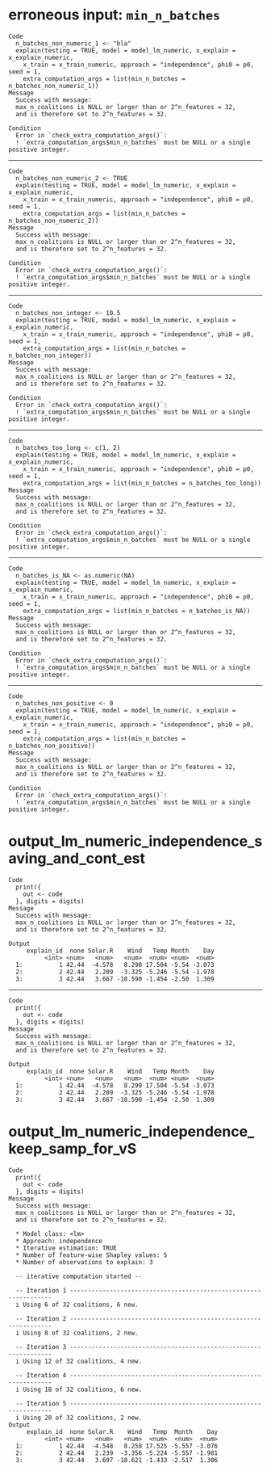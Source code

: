 # erroneous input: `min_n_batches`

    Code
      n_batches_non_numeric_1 <- "bla"
      explain(testing = TRUE, model = model_lm_numeric, x_explain = x_explain_numeric,
        x_train = x_train_numeric, approach = "independence", phi0 = p0, seed = 1,
        extra_computation_args = list(min_n_batches = n_batches_non_numeric_1))
    Message
      Success with message:
      max_n_coalitions is NULL or larger than or 2^n_features = 32, 
      and is therefore set to 2^n_features = 32.
      
    Condition
      Error in `check_extra_computation_args()`:
      ! `extra_computation_args$min_n_batches` must be NULL or a single positive integer.

---

    Code
      n_batches_non_numeric_2 <- TRUE
      explain(testing = TRUE, model = model_lm_numeric, x_explain = x_explain_numeric,
        x_train = x_train_numeric, approach = "independence", phi0 = p0, seed = 1,
        extra_computation_args = list(min_n_batches = n_batches_non_numeric_2))
    Message
      Success with message:
      max_n_coalitions is NULL or larger than or 2^n_features = 32, 
      and is therefore set to 2^n_features = 32.
      
    Condition
      Error in `check_extra_computation_args()`:
      ! `extra_computation_args$min_n_batches` must be NULL or a single positive integer.

---

    Code
      n_batches_non_integer <- 10.5
      explain(testing = TRUE, model = model_lm_numeric, x_explain = x_explain_numeric,
        x_train = x_train_numeric, approach = "independence", phi0 = p0, seed = 1,
        extra_computation_args = list(min_n_batches = n_batches_non_integer))
    Message
      Success with message:
      max_n_coalitions is NULL or larger than or 2^n_features = 32, 
      and is therefore set to 2^n_features = 32.
      
    Condition
      Error in `check_extra_computation_args()`:
      ! `extra_computation_args$min_n_batches` must be NULL or a single positive integer.

---

    Code
      n_batches_too_long <- c(1, 2)
      explain(testing = TRUE, model = model_lm_numeric, x_explain = x_explain_numeric,
        x_train = x_train_numeric, approach = "independence", phi0 = p0, seed = 1,
        extra_computation_args = list(min_n_batches = n_batches_too_long))
    Message
      Success with message:
      max_n_coalitions is NULL or larger than or 2^n_features = 32, 
      and is therefore set to 2^n_features = 32.
      
    Condition
      Error in `check_extra_computation_args()`:
      ! `extra_computation_args$min_n_batches` must be NULL or a single positive integer.

---

    Code
      n_batches_is_NA <- as.numeric(NA)
      explain(testing = TRUE, model = model_lm_numeric, x_explain = x_explain_numeric,
        x_train = x_train_numeric, approach = "independence", phi0 = p0, seed = 1,
        extra_computation_args = list(min_n_batches = n_batches_is_NA))
    Message
      Success with message:
      max_n_coalitions is NULL or larger than or 2^n_features = 32, 
      and is therefore set to 2^n_features = 32.
      
    Condition
      Error in `check_extra_computation_args()`:
      ! `extra_computation_args$min_n_batches` must be NULL or a single positive integer.

---

    Code
      n_batches_non_positive <- 0
      explain(testing = TRUE, model = model_lm_numeric, x_explain = x_explain_numeric,
        x_train = x_train_numeric, approach = "independence", phi0 = p0, seed = 1,
        extra_computation_args = list(min_n_batches = n_batches_non_positive))
    Message
      Success with message:
      max_n_coalitions is NULL or larger than or 2^n_features = 32, 
      and is therefore set to 2^n_features = 32.
      
    Condition
      Error in `check_extra_computation_args()`:
      ! `extra_computation_args$min_n_batches` must be NULL or a single positive integer.

# output_lm_numeric_independence_saving_and_cont_est

    Code
      print({
        out <- code
      }, digits = digits)
    Message
      Success with message:
      max_n_coalitions is NULL or larger than or 2^n_features = 32, 
      and is therefore set to 2^n_features = 32.
      
    Output
         explain_id  none Solar.R    Wind   Temp Month    Day
              <int> <num>   <num>   <num>  <num> <num>  <num>
      1:          1 42.44  -4.578   8.290 17.504 -5.54 -3.073
      2:          2 42.44   2.209  -3.325 -5.246 -5.54 -1.978
      3:          3 42.44   3.667 -18.590 -1.454 -2.50  1.309

---

    Code
      print({
        out <- code
      }, digits = digits)
    Message
      Success with message:
      max_n_coalitions is NULL or larger than or 2^n_features = 32, 
      and is therefore set to 2^n_features = 32.
      
    Output
         explain_id  none Solar.R    Wind   Temp Month    Day
              <int> <num>   <num>   <num>  <num> <num>  <num>
      1:          1 42.44  -4.578   8.290 17.504 -5.54 -3.073
      2:          2 42.44   2.209  -3.325 -5.246 -5.54 -1.978
      3:          3 42.44   3.667 -18.590 -1.454 -2.50  1.309

# output_lm_numeric_independence_keep_samp_for_vS

    Code
      print({
        out <- code
      }, digits = digits)
    Message
      Success with message:
      max_n_coalitions is NULL or larger than or 2^n_features = 32, 
      and is therefore set to 2^n_features = 32.
      
      * Model class: <lm>
      * Approach: independence
      * Iterative estimation: TRUE
      * Number of feature-wise Shapley values: 5
      * Number of observations to explain: 3
      
      -- iterative computation started --
      
      -- Iteration 1 -----------------------------------------------------------------
      i Using 6 of 32 coalitions, 6 new. 
      
      -- Iteration 2 -----------------------------------------------------------------
      i Using 8 of 32 coalitions, 2 new. 
      
      -- Iteration 3 -----------------------------------------------------------------
      i Using 12 of 32 coalitions, 4 new. 
      
      -- Iteration 4 -----------------------------------------------------------------
      i Using 18 of 32 coalitions, 6 new. 
      
      -- Iteration 5 -----------------------------------------------------------------
      i Using 20 of 32 coalitions, 2 new. 
    Output
         explain_id  none Solar.R    Wind   Temp  Month    Day
              <int> <num>   <num>   <num>  <num>  <num>  <num>
      1:          1 42.44  -4.548   8.258 17.525 -5.557 -3.076
      2:          2 42.44   2.239  -3.356 -5.224 -5.557 -1.981
      3:          3 42.44   3.697 -18.621 -1.433 -2.517  1.306


